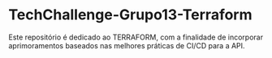 # TechChallenge-Grupo13-Terraform
Este repositório é dedicado ao TERRAFORM, com a finalidade de incorporar aprimoramentos baseados nas melhores práticas de CI/CD para a API.
